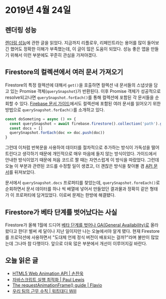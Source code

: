 # 2019년 4월 24일

## 렌더링 성능

[렌더링 성능](https://developers.google.com/web/fundamentals/performance/rendering/?hl=ko)에 관한 글을 읽었다. 지금까지 리플로우, 리페인트라는 용어를 많이 들어보긴 했어도 정확한 이해가 부족했는데, 이 글이 많은 도움이 되었다. 성능 좋은 앱을 만들기 위해서 이런 부분에도 꾸준히 관심을 가져야겠다.

## Firestore의 컬렉션에서 여러 문서 가져오기

Firestore의 특정 컬렉션에 대해서 `get()`을 호출하면 컬렉션 내 문서들의 스냅샷을 담고 있는 Promise 객체(`querySnapshot`)가 반환된다. 이후 Promise 객체가 성공적으로 resolve되고나면 `querySnapshot.forEach()`를 통해 컬렉션에 포함된 각 문서들을 순회할 수 있다. [Firebase 문서 가이드](https://firebase.google.com/docs/firestore/query-data/get-data?hl=ko)에서도 컬렉션에 포함된 여러 문서를 읽어오기 위한 방법으로 `querySnapshot.forEach()`를 소개하고 있다.

```javascript
const doSometing = async () => {
  const querySnapshot = await firebase.firestore().collection('path').get()
  const docs = []
  querySnapshot.forEach(doc => doc.push(doc))
}
```

그런데 이처럼 반복문을 사용하여 데이터를 절차적으로 추가하는 방식이 가독성을 떨어트린다고 생각하기 때문에 개인적으로 매우 마음에 들지 않는 방식이었다. 가이드에서 안내한 방식이었기 때문에 처음 코드르 짤 때는 자연스럽게 이 방식을 따랐었다. 그런데 오늘 이 부분과 관련된 코드를 수정할 일이 생겼고, 더 괜찮은 방식을 찾아볼 겸 [API 문서](https://firebase.google.com/docs/reference/js/firebase.firestore.QuerySnapshot?hl=ko)를 뒤져보았다.

문서에서 `querySnapshot.docs` 프로퍼티를 찾았는데, `querySnapshot.foreEach()`로 순회하면서 문서 데이터를 하나 씩 배열에 넣어서 만들었던 결과물과 정확히 같은 형태가 이 프로퍼티에 담겨있었다. 이로써 문제는 한방에 해결됐다.

## Firestore가 베타 단계를 벗어났다는 사실

Firestore가 올해 1월에 드디어 [베타 단계를 벗어나 GA(General Availability)로](https://firebase.googleblog.com/2019/01/cloud-firestore-in-general-availability.html) 올라왔다고 한다! 벌써 세 달이나 지난 일이지만 나는 오늘에서야 알게 됐다. 현재 Firestore를 프로덕션에 사용하면서 "도대체 언제 정식 버전이 배포되는 걸까?"라며 불만이 많았는데 그나마 참 다행이다. 앞으로 더욱 많은 부분에서 개선이 이루어지길 바란다.

## 오늘 읽은 글

* [HTML5 Web Animation API | 손찬욱](https://sculove.github.io/slides/webAnimation)
* [자바스크립트 실행 최적화 | Paul Lewis](https://developers.google.com/web/fundamentals/performance/rendering/optimize-javascript-execution?hl=ko)
* [The requestAnimationFrame() guide | Flavio](https://flaviocopes.com/requestanimationframe/)
* [우리 팀의 근무 수칙 | 워킹대디 Will](https://brunch.co.kr/@svillustrated/54)
